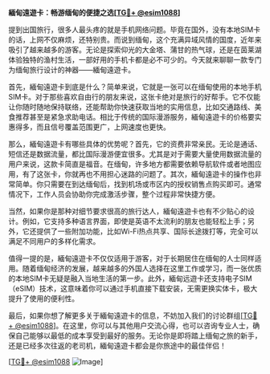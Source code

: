 **緬甸遠遊卡：畅游缅甸的便捷之选[[TG💪+ @esim1088](https://t.me/s/esim1088)]**

提到出国旅行，很多人最头疼的就是手机网络问题。毕竟在国外，没有本地SIM卡的话，上网不仅麻烦，还特别贵。而说到缅甸，这个充满异域风情的国度，近年来吸引了越来越多的游客。无论是探索仰光的大金塔、蒲甘的热气球，还是在茵莱湖体验独特的渔村生活，一部好用的手机卡都是必不可少的。今天就来聊聊一款专门为缅甸旅行设计的神器——緬甸遠遊卡。

首先，緬甸遠遊卡到底是什么？简单来说，它就是一张可以在缅甸使用的本地手机SIM卡。对于那些喜欢自由行的朋友来说，这张卡绝对是旅行的好帮手。它不仅能让你随时随地保持联络，还能帮助你快速获取当地的实用信息，比如交通路线、美食推荐甚至是紧急求助电话。相比于传统的国际漫游服务，緬甸遠遊卡的价格要实惠得多，而且信号覆盖范围更广，上网速度也更快。

那么，緬甸遠遊卡有哪些具体的优势呢？首先，它的资费非常亲民。无论是通话、短信还是数据流量，都比国际漫游便宜很多。尤其是对于需要大量使用数据流量的用户来说，这款卡简直是福音。在缅甸，许多地方都需要依赖导航软件或者地图应用，有了这张卡，你就再也不用担心迷路的问题了。其次，緬甸遠遊卡的操作也非常简单。你只需要在到达缅甸后，找到机场或市区内的授权销售点购买即可。通常情况下，工作人员会协助你完成激活步骤，整个过程非常快捷方便。

当然，如果你是那种对细节要求很高的旅行达人，緬甸遠遊卡也有不少贴心的设计。例如，它支持多种语言界面，即使是英语不太流利的朋友也能轻松上手；另外，它还提供了一些附加功能，比如Wi-Fi热点共享、国际长途拨打等，完全可以满足不同用户的多样化需求。

值得一提的是，緬甸遠遊卡不仅仅适用于游客，对于长期居住在缅甸的人士同样适用。随着缅甸经济的发展，越来越多的外国人选择在这里工作或学习，而一张优质的本地SIM卡无疑是融入当地生活的第一步。此外，緬甸远遊卡还支持电子SIM（eSIM）技术，这意味着你可以通过手机直接下载安装，无需更换实体卡，极大提升了使用的便利性。

最后，如果你想了解更多关于緬甸遠遊卡的信息，不妨加入我们的讨论群组[[TG💪+ @esim1088](https://t.me/s/esim1088)]。在这里，你可以与其他用户交流心得，也可以咨询专业人士，确保自己能够以最低的成本享受到最好的服务。无论你是即将踏上缅甸之旅的新手，还是已经多次往返的老司机，緬甸遠遊卡都会是你旅途中的最佳伴侣！

[[TG💪+ @esim1088](https://t.me/s/esim1088) ![Image](https://i.postimg.cc/4NQfJmqS/Snipaste-2025-05-13-00-14-12.png)]